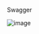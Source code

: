 Swagger

![image](https://github.com/user-attachments/assets/79681d8d-e673-4a52-89d5-7fd0f17efe24)

